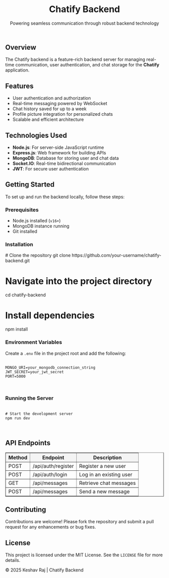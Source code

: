 </head>
<body>
  <header>
    <h1>Chatify Backend</h1>
    <p>Powering seamless communication through robust backend technology</p>
  </header>

  <div class="container">
    <h2>Overview</h2>
    <p>The Chatify backend is a feature-rich backend server for managing real-time communication, user authentication, and chat storage for the <b>Chatify</b> application.</p>
<h2>Features</h2>
    <ul>
      <li>User authentication and authorization</li>
      <li>Real-time messaging powered by WebSocket</li>
      <li>Chat history saved for up to a week</li>
      <li>Profile picture integration for personalized chats</li>
      <li>Scalable and efficient architecture</li>
    </ul>

  <h2>Technologies Used</h2>
    <ul>
      <li><b>Node.js</b>: For server-side JavaScript runtime</li>
      <li><b>Express.js</b>: Web framework for building APIs</li>
      <li><b>MongoDB</b>: Database for storing user and chat data</li>
      <li><b>Socket.IO</b>: Real-time bidirectional communication</li>
      <li><b>JWT</b>: For secure user authentication</li>
    </ul>

  <h2>Getting Started</h2>
    <p>To set up and run the backend locally, follow these steps:</p>

  <h3>Prerequisites</h3>
    <ul>
     <li>Node.js installed (<code>v16+</code>)</li>
      <li>MongoDB instance running</li>
      <li>Git installed</li>
    </ul>

   <h3>Installation</h3>
# Clone the repository
git clone https://github.com/your-username/chatify-backend.git

# Navigate into the project directory
cd chatify-backend

# Install dependencies
npm install
      </code>
    </pre>

  <h3>Environment Variables</h3>
    <p>Create a <code>.env</code> file in the project root and add the following:</p>
    <pre>
      <code>
MONGO_URI=your_mongodb_connection_string
JWT_SECRET=your_jwt_secret
PORT=5000
      </code>
    </pre>

  <h3>Running the Server</h3>
    <pre>
      <code>
# Start the development server
npm run dev
      </code>
    </pre>

  <h2>API Endpoints</h2>
    <table border="1" style="width:100%; border-collapse:collapse;">
      <thead>
        <tr style="background-color:#f4f4f4;">
          <th>Method</th>
          <th>Endpoint</th>
          <th>Description</th>
        </tr>
      </thead>
      <tbody>
        <tr>
          <td>POST</td>
          <td>/api/auth/register</td>
          <td>Register a new user</td>
        </tr>
        <tr>
          <td>POST</td>
          <td>/api/auth/login</td>
          <td>Log in an existing user</td>
        </tr>
        <tr>
          <td>GET</td>
          <td>/api/messages</td>
          <td>Retrieve chat messages</td>
        </tr>
        <tr>
          <td>POST</td>
          <td>/api/messages</td>
          <td>Send a new message</td>
        </tr>
      </tbody>
    </table>

  <h2>Contributing</h2>
    <p>Contributions are welcome! Please fork the repository and submit a pull request for any enhancements or bug fixes.</p>

  <h2>License</h2>
    <p>This project is licensed under the MIT License. See the <code>LICENSE</code> file for more details.</p>
  </div>

  <div class="footer">
    <p>&copy; 2025 Keshav Raj | Chatify Backend</p>
  </div>
</body>
</html>
